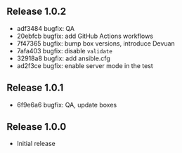 ## Release 1.0.2

* adf3484 bugfix: QA
* 20ebfcb bugfix: add GitHub Actions workflows
* 7f47365 bugfix: bump box versions, introduce Devuan
* 7afa403 bugfix: disable `validate`
* 32918a8 bugfix: add ansible.cfg
* ad2f3ce bugfix: enable server mode in the test

## Release 1.0.1

* 6f9e6a6 bugfix: QA, update boxes

## Release 1.0.0

* Initial release
